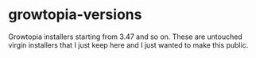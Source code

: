 # growtopia-versions
Growtopia installers starting from 3.47 and so on. These are untouched virgin installers that I just keep here and I just wanted to make this public.
